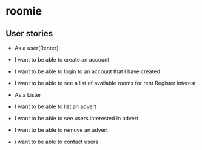 # roomie

## User stories
- As a user(Renter):
- I want to be able to create an account
- I want to be able to login to an account that I have created
- I want to be able to see a list of available rooms for rent
Register interest

- As a Lister
- I want to be able to list an advert
- I want to be able to see users interested in advert
- I want to be able to remove an advert
- i want to be able to contact users
